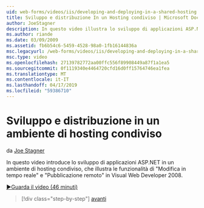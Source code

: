 ```yaml
---
uid: web-forms/videos/iis/developing-and-deploying-in-a-shared-hosting
title: Sviluppo e distribuzione In un Hosting condiviso | Microsoft Docs
author: JoeStagner
description: In questo video illustra lo sviluppo di applicazioni ASP.NET in un ambiente di hosting condiviso descrivendo &quot;Live Editing&quot; e &quot;pubblicazione remoto &...
ms.author: riande
ms.date: 03/09/2009
ms.assetid: fb6b54c6-5459-4528-98a0-1fb16144836a
msc.legacyurl: /web-forms/videos/iis/developing-and-deploying-in-a-shared-hosting
msc.type: video
ms.openlocfilehash: 27139782772aa00ffc556f89908449a87f1a1ea5
ms.sourcegitcommit: 0f1119340e4464720cfd16d0ff15764746ea1fea
ms.translationtype: MT
ms.contentlocale: it-IT
ms.lasthandoff: 04/17/2019
ms.locfileid: "59386710"
---
```

# <a name="developing-and-deploying-in-a-shared-hosting"></a>Sviluppo e distribuzione in un ambiente di hosting condiviso

da [Joe Stagner](https://github.com/JoeStagner)

In questo video introduce lo sviluppo di applicazioni ASP.NET in un ambiente di hosting condiviso, che illustra le funzionalità di "Modifica in tempo reale" e "Pubblicazione remoto" in Visual Web Developer 2008.

[&#9654;Guarda il video (46 minuti)](https://channel9.msdn.com/Blogs/ASP-NET-Site-Videos/developing-and-deploying-in-a-shared-hosting)

> [!div class="step-by-step"]
> [avanti](working-with-iis7-deligated-admin.md)
